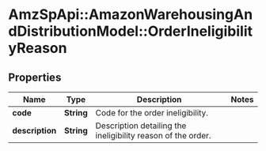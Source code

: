 # AmzSpApi::AmazonWarehousingAndDistributionModel::OrderIneligibilityReason

## Properties
Name | Type | Description | Notes
------------ | ------------- | ------------- | -------------
**code** | **String** | Code for the order ineligibility. | 
**description** | **String** | Description detailing the ineligibility reason of the order. | 

